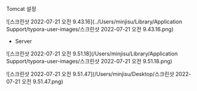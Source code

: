 Tomcat 설정

![스크린샷 2022-07-21 오전 9.43.16](../Users/minjisu/Library/Application Support/typora-user-images/스크린샷 2022-07-21 오전 9.43.16.png)



- Server



![스크린샷 2022-07-21 오전 9.51.18](/Users/minjisu/Library/Application Support/typora-user-images/스크린샷 2022-07-21 오전 9.51.18.png)





![스크린샷 2022-07-21 오전 9.51.47](/Users/minjisu/Desktop/스크린샷 2022-07-21 오전 9.51.47.png)
